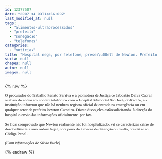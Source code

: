 ```yaml
---
id: 12377507
date: "2007-04-03T14:56:00Z"
last_modified_at: null
tags:
  - "alimentos-ultraprocessados"
  - "prefeito"
  - "sonegacao"
  - "telefones"
categories:
  - "noticias"
title: "Hospital nega, por telefone, presen\u00e7a de Newton. Prefeito pode ser processado por desobedi\u00eancia"
sutia: null
chapeu: null
autor: null
imagem: null
---
```

{% raw %}
<p><FONT face=Verdana size=2></p>
<p><P>O procurador do Trabalho Renato Saraiva e a promotora de Justiça de Jaboatão Dalva Cabral acabam de entrar&nbsp;em contato telefônico com o Hospital Memorial São José, do Recife, e a instituição informou que não há nenhum registro oficial de entrada na emergência ou em qualquer setor do prefeito Newton Carneiro. Diante disso, eles estão solicitando&nbsp; à direção do hospital&nbsp;o envio das informações oficialmente, por fax. <BR><BR>Se ficar comprovado que&nbsp;Newton realmente não foi hospitalizado, vai se caracterizar&nbsp;crime de desobediência&nbsp;a uma ordem legal, com pena de 6 meses de detenção ou multa, previstas no Código Penal.</P></p>
<p><P><EM>(Com informações de Silvio Burle)</EM></P></FONT> </p>
{% endraw %}